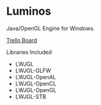 # Luminos
Java/OpenGL Engine for Windows.

[Trello Board](https://trello.com/b/KkXwgf54/luminos-engine)

Libraries Included
* LWJGL
* LWJGL-GLFW
* LWJGL-OpenAL
* LWJGL-OpenCL
* LWJGL-OpenGL
* LWJGL-STB
